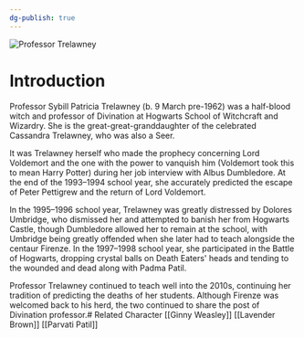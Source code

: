 ```yaml
---
dg-publish: true
---
```

![Professor Trelawney](http://rxbg5ysja.bkt.gdipper.com/Professor_Trelawney.png)
# Introduction
Professor Sybill Patricia Trelawney (b. 9 March pre-1962) was a half-blood witch and professor of Divination at Hogwarts School of Witchcraft and Wizardry. She is the great-great-granddaughter of the celebrated Cassandra Trelawney, who was also a Seer.

It was Trelawney herself who made the prophecy concerning Lord Voldemort and the one with the power to vanquish him (Voldemort took this to mean Harry Potter) during her job interview with Albus Dumbledore. At the end of the 1993–1994 school year, she accurately predicted the escape of Peter Pettigrew and the return of Lord Voldemort.

In the 1995–1996 school year, Trelawney was greatly distressed by Dolores Umbridge, who dismissed her and attempted to banish her from Hogwarts Castle, though Dumbledore allowed her to remain at the school, with Umbridge being greatly offended when she later had to teach alongside the centaur Firenze. In the 1997–1998 school year, she participated in the Battle of Hogwarts, dropping crystal balls on Death Eaters' heads and tending to the wounded and dead along with Padma Patil.

Professor Trelawney continued to teach well into the 2010s, continuing her tradition of predicting the deaths of her students. Although Firenze was welcomed back to his herd, the two continued to share the post of Divination professor.# Related Character
[[Ginny Weasley]]
[[Lavender Brown]]
[[Parvati Patil]]
